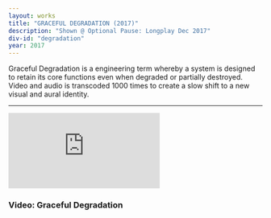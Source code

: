```yaml
---
layout: works
title: "GRACEFUL DEGRADATION (2017)"
description: "Shown @ Optional Pause: Longplay Dec 2017"
div-id: "degradation"
year: 2017
---
```


  Graceful Degradation is a engineering term whereby a system is designed to retain its core functions even when degraded or partially destroyed. Video and audio is transcoded 1000 times to create a slow shift to a new visual and aural identity.

___

<div class='embed-container'><iframe src='https://player.vimeo.com/video/223078450?title=0&byline=0&portrait=0' frameborder='0' webkitAllowFullScreen mozallowfullscreen allowFullScreen></iframe></div>

### Video: Graceful Degradation
